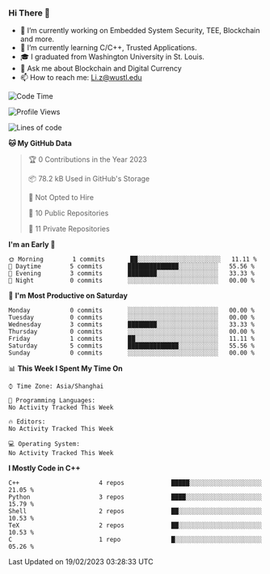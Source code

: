 ### Hi There 👋

<!--
**G0o9leA1/G0o9leA1** is a ✨ _special_ ✨ repository because its `README.md` (this file) appears on your GitHub profile.

Here are some ideas to get you started:
-->
- 🔭 I’m currently working on Embedded System Security, TEE, Blockchain and more.
- 🌱 I’m currently learning C/C++, Trusted Applications.
- 🎓 I graduated from Washington University in St. Louis.
- 💬 Ask me about Blockchain and Digital Currency
- 📫 How to reach me: Li.z@wustl.edu

<!--START_SECTION:waka-->
![Code Time](http://img.shields.io/badge/Code%20Time-42%20hrs%2039%20mins-blue)

![Profile Views](http://img.shields.io/badge/Profile%20Views-1-blue)

![Lines of code](https://img.shields.io/badge/From%20Hello%20World%20I%27ve%20Written-56%20Thousand%20lines%20of%20code-blue)

**🐱 My GitHub Data** 

> 🏆 0 Contributions in the Year 2023
 > 
> 📦 78.2 kB Used in GitHub's Storage 
 > 
> 🚫 Not Opted to Hire
 > 
> 📜 10 Public Repositories 
 > 
> 🔑 11 Private Repositories  
 > 
**I'm an Early 🐤** 

```text
🌞 Morning        1 commits       ██░░░░░░░░░░░░░░░░░░░░░░░   11.11 % 
🌆 Daytime        5 commits       ██████████████░░░░░░░░░░░   55.56 % 
🌃 Evening        3 commits       ████████░░░░░░░░░░░░░░░░░   33.33 % 
🌙 Night          0 commits       ░░░░░░░░░░░░░░░░░░░░░░░░░   00.00 % 

```
📅 **I'm Most Productive on Saturday** 

```text
Monday           0 commits       ░░░░░░░░░░░░░░░░░░░░░░░░░   00.00 % 
Tuesday          0 commits       ░░░░░░░░░░░░░░░░░░░░░░░░░   00.00 % 
Wednesday        3 commits       ████████░░░░░░░░░░░░░░░░░   33.33 % 
Thursday         0 commits       ░░░░░░░░░░░░░░░░░░░░░░░░░   00.00 % 
Friday           1 commits       ██░░░░░░░░░░░░░░░░░░░░░░░   11.11 % 
Saturday         5 commits       ██████████████░░░░░░░░░░░   55.56 % 
Sunday           0 commits       ░░░░░░░░░░░░░░░░░░░░░░░░░   00.00 % 

```


📊 **This Week I Spent My Time On** 

```text
⌚︎ Time Zone: Asia/Shanghai

💬 Programming Languages: 
No Activity Tracked This Week

🔥 Editors: 
No Activity Tracked This Week

💻 Operating System: 
No Activity Tracked This Week

```

**I Mostly Code in C++** 

```text
C++                      4 repos             █████░░░░░░░░░░░░░░░░░░░░   21.05 % 
Python                   3 repos             ████░░░░░░░░░░░░░░░░░░░░░   15.79 % 
Shell                    2 repos             ██░░░░░░░░░░░░░░░░░░░░░░░   10.53 % 
TeX                      2 repos             ██░░░░░░░░░░░░░░░░░░░░░░░   10.53 % 
C                        1 repo              █░░░░░░░░░░░░░░░░░░░░░░░░   05.26 % 

```



 Last Updated on 19/02/2023 03:28:33 UTC
<!--END_SECTION:waka-->
